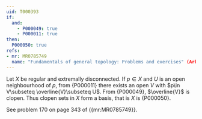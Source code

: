 ```yaml
---
uid: T000393
if:
  and:
    - P000049: true
    - P000011: true
then:
  P000050: true
refs:
- mr: MR0785749
  name: "Fundamentals of general topology: Problems and exercises" (Arkhangel′skii & Ponomarev)
---
```


Let $X$ be regular and extremally disconnected. If $p\in X$ and $U$ is an open neighbourhood of $p$, from {P000011} there exists an open $V$ with $p\in V\subseteq \overline{V}\subseteq U$. From {P000049}, $\overline{V}$ is clopen. Thus clopen sets in $X$ form a basis, that is $X$ is {P000050}.

See problem 170 on page 343 of {{mr:MR0785749}}.
